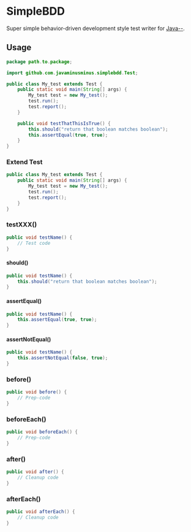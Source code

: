 # SimpleBDD

Super simple behavior-driven development style test writer for [Java--](https://github.com/javaminusminus/jmm).

## Usage

```java
package path.to.package;

import github.com.javaminusminus.simplebdd.Test;

public class My_test extends Test {
    public static void main(String[] args) {
        My_test test = new My_test();
        test.run();
        test.report();
    }

    public void testThatThisIsTrue() {
        this.should("return that boolean matches boolean");
        this.assertEqual(true, true);
    }
}
```

### Extend Test

```java
public class My_test extends Test {
    public static void main(String[] args) {
        My_test test = new My_test();
        test.run();
        test.report();
    }
}
```

### testXXX()

```java
public void testName() {
    // Test code
}
```

#### should()

```java
public void testName() {
    this.should("return that boolean matches boolean");
}
```

#### assertEqual()

```java
public void testName() {
    this.assertEqual(true, true);
}
```

#### assertNotEqual()

```java
public void testName() {
    this.assertNotEqual(false, true);
}
```

### before()

```java
public void before() {
    // Prep-code
}
```

### beforeEach()

```java
public void beforeEach() {
    // Prep-code
}
```

### after()

```java
public void after() {
    // Cleanup code
}
```

### afterEach()

```java
public void afterEach() {
    // Cleanup code
}
```
